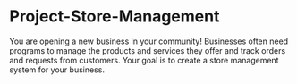 # Project-Store-Management
You are opening a new business in your community! Businesses often need programs to manage the products and services they offer and track orders and requests from customers. Your goal is to create a store management system for your business.
